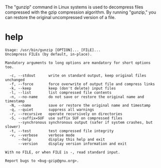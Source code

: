 The "gunzip" command in Linux systems is used to decompress files compressed with the gzip compression algorithm. By running "gunzip," you can restore the original uncompressed version of a file. 

# help
```
Usage: /usr/bin/gunzip [OPTION]... [FILE]...
Uncompress FILEs (by default, in-place).

Mandatory arguments to long options are mandatory for short options too.

  -c, --stdout      write on standard output, keep original files unchanged
  -f, --force       force overwrite of output file and compress links
  -k, --keep        keep (don't delete) input files
  -l, --list        list compressed file contents
  -n, --no-name     do not save or restore the original name and timestamp
  -N, --name        save or restore the original name and timestamp
  -q, --quiet       suppress all warnings
  -r, --recursive   operate recursively on directories
  -S, --suffix=SUF  use suffix SUF on compressed files
      --synchronous synchronous output (safer if system crashes, but slower)
  -t, --test        test compressed file integrity
  -v, --verbose     verbose mode
      --help        display this help and exit
      --version     display version information and exit

With no FILE, or when FILE is -, read standard input.

Report bugs to <bug-gzip@gnu.org>.
```
